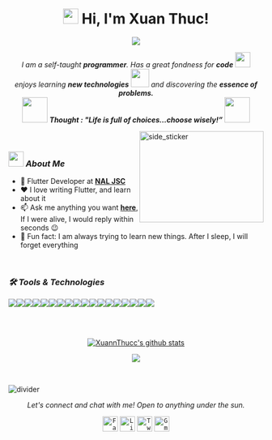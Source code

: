 <h1 align="center"><img src="https://media.giphy.com/media/hvRJCLFzcasrR4ia7z/giphy.gif" width="30" height="30"> Hi, I'm <a>Xuan Thuc!</a></h1>
  
<p align="center">
  <img src="https://readme-typing-svg.herokuapp.com?color=%2336BCF7&center=true&vCenter=true&lines=Flutter+Developer+from+Viet+Nam;Nice+to+meet+you...!"/>
</p>
  
<p align="center">
  <em>
    I am a self-taught <b>programmer</b>. Has a great fondness for <b>code</b> <img src="./images/profile_dev.svg" width="30px">
    <br>enjoys learning <b>new technologies</b> <img src="./images/Designer.gif" width="36px"> and discovering the <b>essence of problems.</b>
  </em> 
  <br>
  <img src="./images/dog_2.gif" width="50" /> <b><i align="center">Thought : "Life is full of choices…choose wisely!”</i></b> <img src="./images/dog_1.gif" width="50" />
</p>
  
<img align="right" width=245px height=180px alt="side_sticker" src="./images/Developer.gif" />

<br />

### <img src="./images/stats.gif" width="30" height="30"> ***About Me***

* 💼 Flutter Developer at [**NAL JSC**](https://nal.co.jp)
* ❤️ I love writing Flutter, and learn about it
* 📫 Ask me anything you want [**here**](https://github.com/XuannThucc/XuannThucc/issues), If I were alive, I would reply within seconds 😉
* 🔭 Fun fact: I am always trying to learn new things. After I sleep, I will forget everything

<br/>

### ***🛠 Tools & Technologies***

<img src="https://img.shields.io/badge/-DART-%2320232a.svg?style=for-the-badge&logo=dart&logoColor=%2361DAFB"><img src="https://img.shields.io/badge/-FLUTTER-blue?style=for-the-badge&logo=flutter"><img src="https://img.shields.io/badge/-FLUTTER%20Bloc-blue?style=for-the-badge&logo=flutter"><img src="https://img.shields.io/badge/-SWIFT-%23E34F26.svg?style=for-the-badge&logo=swift&logoColor=white"><img src="https://img.shields.io/badge/REST%20API-%23E1AD0E.svg?style=for-the-badge&logo=graphql&logoColor=white"><img src="https://img.shields.io/badge/GraphQL-hotpink.svg?style=for-the-badge&logo=graphql&logoColor=white"><img src="https://img.shields.io/badge/SQLITE-55960c.svg?style=for-the-badge&logo=sqlite&logoColor=white"><img src="https://img.shields.io/badge/firebase-%23593d88.svg?style=for-the-badge&logo=firebase&logoColor=yellow"><img src="https://img.shields.io/badge/-GIT-666666?style=for-the-badge&logo=git"><img src="https://img.shields.io/badge/-GITHUB-%23323330.svg?style=for-the-badge&logo=github&logoColor=white"><img src="https://img.shields.io/badge/-GITLAB-333333?style=for-the-badge&logo=gitlab"><img src="https://img.shields.io/badge/photoshop-1155ba.svg?style=for-the-badge&logo=adobe-photoshop&logoColor=white"><img src="https://img.shields.io/badge/illustrator-black.svg?style=for-the-badge&logo=adobe-illustrator&logoColor=orange"><img src="https://img.shields.io/badge/figma-red.svg?style=for-the-badge&logo=figma&logoColor=white"><img src="https://img.shields.io/badge/Adobe%20xd-purple.svg?style=for-the-badge&logo=adobe-xd&logoColor=white"><img src="https://img.shields.io/badge/-android%20studio-%2338B2AC.svg?style=for-the-badge&logo=android-studio&logoColor=white"><img src="https://img.shields.io/badge/XCODE-1155ba.svg?style=for-the-badge&logo=xcode&logoColor=white"><img src="https://img.shields.io/badge/-VScode-%231572B6.svg?style=for-the-badge&logo=visual-studio-code&logoColor=white">

<br/>

<br/>

<p align="center">
<a href="https://github.com/ariscybertech">
 <img src="https://github-readme-stats.vercel.app/api?username=XuannThucc&show_icons=true&layout=compact&theme=tokyonight&line_height=27" alt="XuannThucc's github stats"/>
</p>

<p align="center">
<a href="https://github.com/ariscybertech">
 <img src="https://github-readme-stats.vercel.app/api/top-langs/?username=XuannThucc&layout=compact&theme=tokyonight&hide_langs_below=1" />
 </a>
</p>

<br/>

![divider](./images/divider.gif)

<p align="center">
<i>Let's connect and chat with me! Open to anything under the sun.</i>
 <p align="center">
    	<code><a href="https://www.facebook.com/xuuanthuc"><img width="30px" src="./images/facebook.png" title="Facebook"/></a></code>
	<code><a href="https://www.linkedin.com/in/xuan-thuc-b43a04288/"><img width="30px" src="./images/linkedin.png" title="Linkedin"/></a></code>
	<code><a href="https://twitter.com/XuuanThuc"><img width="30px" src="./images/twitter.png" title="Twitter"/></a></code>
	<code><a href="mailto:xuuanthuc@gmail.com"><img width="30px" src="./images/gmail.png" title="Gmail"/></a></code>
  </p>   
</p>

